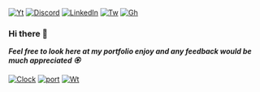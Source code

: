 [![Yt][yt-shield]][yt-url] 
[![Discord][discord-shield]][discord-url]
[![LinkedIn][linkedin-shield]][linkedin-url]
[![Tw][tw-shield]][tw-url]
[![Gh][gh-shield]][gh-url]

### Hi there 👋

***Feel free to look here at my portfolio enjoy
and any feedback would be much appreciated   🏵️***


[![Clock][clock-shield]][clock-url]
[![port][port-shield]][port-url]
[![Wt][Wt-shield]][Wt-url]



[linkedin-shield]: https://img.shields.io/badge/-LinkedIn-white.svg?style=for-the-badge&logo=inspire&logoColor=blue
[linkedin-url]: https://linkedin.com/in/rubenjimenezavila/

[tw-shield]: https://img.shields.io/badge/-Twitter-blue.svg?style=for-the-badge&logo=twitter&logoColor=white
[tw-url]: https://twitter.com/Ruben_Jimenez_7

[gh-shield]: https://img.shields.io/badge/-Github-black.svg?style=for-the-badge&logo=github&logoColor=white
[gh-url]: https://github.com/Ruben-Jim/Ruben-Jim

[yt-shield]: https://img.shields.io/badge/-Youtube-red.svg?style=for-the-badge&logo=youtube&logoColor=white
[yt-url]: https://www.youtube.com/channel/UC-H2SCmOw-dm6DwwYcGORAA

[discord-shield]: http://img.shields.io/badge/-Discord-darkblue.svg?style=for-the-badge&logo=discord&logoColor=white
[discord-url]: http://discordapp.com/users/RubJim#6830

[clock-shield]: https://img.shields.io/badge/DigitalClock-darkgreen.svg?style=for-the-badge&logoColor=white
[clock-url]: https://ruben-jim.github.io/Digital-Clock/

[port-shield]: https://img.shields.io/badge/Portfolio-gold.svg?style=for-the-badge&logoColor=white
[port-url]: https://ruben-jim.github.io/Portfolio2025/

[Wt-shield]: https://img.shields.io/badge/Weather-orange.svg?style=for-the-badge&logoColor=white
[Wt-url]: https://ruben-jim.github.io/weather/

